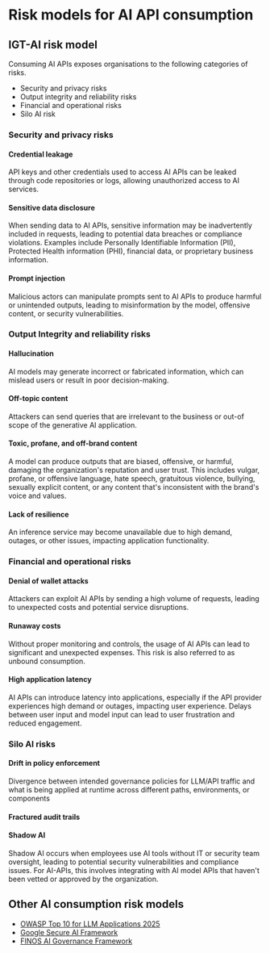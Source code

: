 
# Risk models for AI API consumption

<!-- vale Microsoft.Headings = NO -->
## IGT-AI risk model
<!-- vale Microsoft.Headings = NO -->

Consuming AI APIs exposes organisations to the following categories of risks.

- Security and privacy risks
- Output integrity and reliability risks
- Financial and operational risks
- Silo AI risk

### Security and privacy risks

#### Credential leakage

API keys and other credentials used to access AI APIs can be leaked through
 code repositories or logs, allowing unauthorized access
 to AI services.

#### Sensitive data disclosure

When sending data to AI APIs, sensitive information may be inadvertently
 included in requests, leading to potential data breaches or compliance
 violations. Examples include Personally Identifiable Information (PII),
 Protected Health information (PHI), financial data, or proprietary business
 information.

#### Prompt injection

Malicious actors can manipulate prompts sent to AI APIs to produce harmful or
 unintended outputs, leading to misinformation by the model, offensive content,
 or security vulnerabilities.

### Output Integrity and reliability risks

#### Hallucination

AI models may generate incorrect or fabricated information, which can mislead
 users or result in poor decision-making.

#### Off-topic content

Attackers can send queries that are irrelevant to the business
 or out-of scope of the generative AI application.

#### Toxic, profane, and off-brand content

A model can produce outputs that are biased, offensive, or harmful, damaging the
 organization's reputation and user trust. This includes vulgar, profane, or
 offensive language, hate speech, gratuitous violence, bullying, sexually
 explicit content, or any content that's inconsistent with the brand's voice
 and values.

#### Lack of resilience

An inference service may become unavailable due to high demand, outages, or
 other issues, impacting application functionality.

### Financial and operational risks

#### Denial of wallet attacks

Attackers can exploit AI APIs by sending a high volume of requests, leading to
 unexpected costs and potential service disruptions.

#### Runaway costs

Without proper monitoring and controls, the usage of AI APIs can lead to
 significant and unexpected expenses. This risk is also referred to as unbound consumption.

#### High application latency

AI APIs can introduce latency into applications, especially if the API
 provider experiences high demand or outages, impacting user experience. Delays
 between user input and model input can lead to user frustration and reduced
 engagement.

### Silo AI risks

#### Drift in policy enforcement

Divergence between intended governance policies for LLM/API traffic and what
 is being applied at runtime across different paths, environments, or components

#### Fractured audit trails

#### Shadow AI

Shadow AI occurs when employees use AI tools without IT or security team oversight,
 leading to potential security vulnerabilities and compliance issues. For AI-APIs,
 this involves integrating with AI model APIs that haven't been vetted or
 approved by the organization.

## Other AI consumption risk models

- [OWASP Top 10 for LLM Applications 2025](https://genai.owasp.org/llm-top-10/)
- [Google Secure AI Framework](https://saif.google/secure-ai-framework/risks)
- [FINOS AI Governance Framework](https://air-governance-framework.finos.org/)

